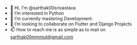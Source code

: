 - 👋 Hi, I’m @sarthak00srivastava
- 👀 I’m interested in Python
- 🌱 I’m currently mastering Development.
- 💞️ I’m looking to collaborate on Flutter and Django Projects
- 📫 How to reach me is as simple as to mail on sarthak00mmmut@gmail.com
